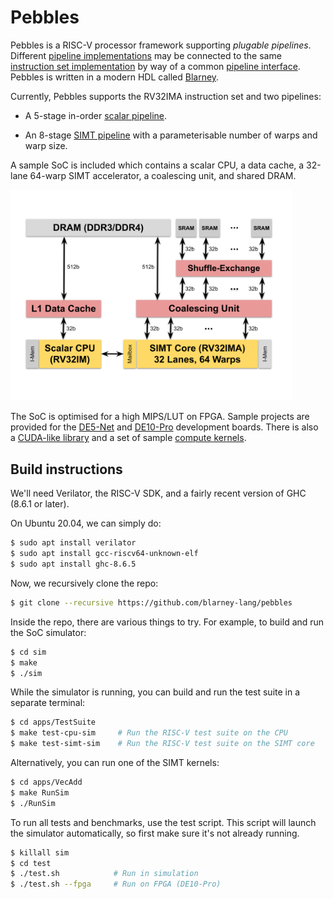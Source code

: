 # Pebbles

Pebbles is a RISC-V processor framework supporting *plugable
pipelines*.  Different [pipeline
implementations](src/Pebbles/Pipeline) may be connected to the same
[instruction set implementation](src/Pebbles/Instructions) by way of a
common [pipeline interface](src/Pebbles/Pipeline/Interface.hs).
Pebbles is written in a modern HDL called
[Blarney](https://github.com/blarney-lang/blarney).

Currently, Pebbles supports the RV32IMA instruction set and two
pipelines:

  * A 5-stage in-order [scalar pipeline](src/Pebbles/Pipeline/Scalar.hs).

  * An 8-stage [SIMT pipeline](src/Pebbles/Pipeline/SIMT.hs)
    with a parameterisable number of warps and warp size.

A sample SoC is included which contains a scalar CPU, a data cache, a
32-lane 64-warp SIMT accelerator, a coalescing unit, and shared DRAM.

<img src="doc/SoC.svg" width="450">

The SoC is optimised for a high MIPS/LUT on FPGA.  Sample projects are
provided for the [DE5-Net](http://de5-net.terasic.com) and
[DE10-Pro](http://de10-pro.terasic.com) development boards.  There is
also a [CUDA-like library](inc/nocl.h) and a set of sample [compute
kernels](apps/).

## Build instructions

We'll need Verilator, the RISC-V SDK, and a fairly recent version
of GHC (8.6.1 or later).

On Ubuntu 20.04, we can simply do:

```sh
$ sudo apt install verilator
$ sudo apt install gcc-riscv64-unknown-elf
$ sudo apt install ghc-8.6.5
```

Now, we recursively clone the repo:

```sh
$ git clone --recursive https://github.com/blarney-lang/pebbles
```

Inside the repo, there are various things to try.  For example, to
build and run the SoC simulator:

```sh
$ cd sim
$ make
$ ./sim
```

While the simulator is running, you can build and run the test suite
in a separate terminal:

```sh
$ cd apps/TestSuite
$ make test-cpu-sim     # Run the RISC-V test suite on the CPU
$ make test-simt-sim    # Run the RISC-V test suite on the SIMT core
```

Alternatively, you can run one of the SIMT kernels:

```sh
$ cd apps/VecAdd
$ make RunSim
$ ./RunSim
```

To run all tests and benchmarks, use the test script.  This script
will launch the simulator automatically, so first make sure it's not
already running.

```sh
$ killall sim
$ cd test
$ ./test.sh            # Run in simulation
$ ./test.sh --fpga     # Run on FPGA (DE10-Pro)
```
